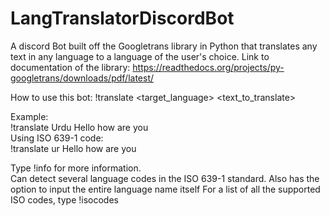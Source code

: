 # LangTranslatorDiscordBot
A discord Bot built off the Googletrans library in Python that translates any text in any language to a language of the user's choice. 
Link to documentation of the library: https://readthedocs.org/projects/py-googletrans/downloads/pdf/latest/

How to use this bot:
!translate <target_language> <text_to_translate>

Example:\
!translate Urdu Hello how are you\
Using ISO 639-1 code:\
!translate ur Hello how are you

Type !info for more information.\
Can detect several language codes in the ISO 639-1 standard. Also has the option to input the entire language name itself
For a list of all the supported ISO codes, type !isocodes


